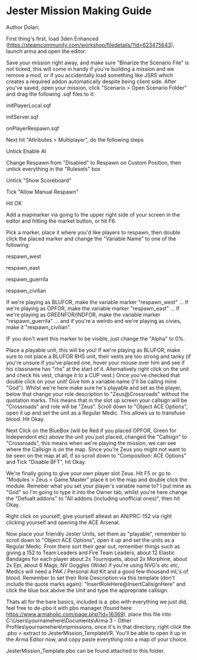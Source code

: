 # Jester Mission Making Guide

Author Dolan:

First thing's first, load 3den Enhanced (https://steamcommunity.com/workshop/filedetails/?id=623475643), launch arma and open the editor. 

Save your mission right away, and make sure "Binarize the Scenario File" is not ticked, this will come in handy if you're building a mission and we remove a mod, or if you accidentally load something like JSRS which creates a required addon automatically despite being client side. After you've saved, open your mission, click "Scenario > Open Scenario Folder" and drag the following .sqf files to it:

initPlayerLocal.sqf

initServer.sqf

onPlayerRespawn.sqf



Next hit "Attributes > Multiplayer", do the following steps

Untick Enable AI

Change Respawn from "Disabled" to Respawn on Custom Position, then untick everything in the "Rulesets" box

Untick "Show Scoreboard"

Tick "Allow Manual Respawn" 

Hit OK

Add a mapmarker via going to the upper right side of your screen in the editor and hitting the market button, or hit F6.

Pick a marker, place it where you'd like players to respawn, then double click the placed marker and change the "Variable Name" to one of the following:

respawn_west

respawn_east

respawn_guerrila

respawn_civilian

If we're playing as BLUFOR, make the variable marker "respawn_west" ... If we're playing as OPFOR, make the variable marker "respawn_east" ... If we're playing as GREENFOR/INDFOR, make the variable marker "respawn_guerrila" ...  and if you're a weirdo and we're playing as civies, make it "respawn_civilian".

IF you don't want this marker to be visible, just change the "Alpha" to 0%.

Place a playable unit, this will be you! If we're playing as BLUFOR, make sure to not place a BLUFOR RHS unit, their vests are too strong and tanky (if you're unsure if you've placed one, hover your mouse over him and see if his classname has "rhs" at the start of it. Alternatively right click on the unit and check his vest, change it to a CUP vest.) Once you've checked that double click on your unit! Give him a variable name (I'll be calling mine "God"). Whilst we're here make sure he's playable and set as the player, below that change your role description to "Zeus@Crossroads" without the quotation marks. This means that in the slot up screen your callsign will be "Crossroads" and role will be "Zeus". Scroll down to "Object ACE Options", open it up and set the unit as a Regular Medic. This allows us to transfuse blood. Hit Okay.

Next Click on the BlueBox (will be Red if you placed OPFOR, Green for Independent etc) above the unit you just placed, changed the "Callsign" to "Crossroads", this means when we're playing the mission, we can see where the Callsign is on the map. Since you're Zeus you might not want to be seen on the map at all, if so scroll down to "Composition: ACE Options" and Tick "Disable BFT", hit Okay.

We're finally going to give your own player slot Zeus. Hit F5 or go to "Modules > Zeus > Game Master" place it on the map and double click the module. Remeber what you set your player's variable name to? I put mine as "God" so I'm going to type it into the Owner tab, whilst you're here change the "Defualt addons" to "All addons (including unofficial ones)", then hit Okay.

Right click on yourself, give yourself atleast an AN/PRC-152 via right clicking yourself and opening the ACE Arsenal.

Now place your friendly Jester Units, set them as "playable", remember to scroll down to "Object ACE Options", open it up and set the units as a Regular Medic. From there sort their gear out, remember things such as giving a 152 to Team Leaders and Fire Team Leaders, about 12 Elastic Bandages for each player about 2x Tourniquets, about 2x Morphine, about 2x Epi, about 6 Mags, NV Goggles (Wide) if you're using NVG's etc etc, Medics will need a PAK / Personal Aid Kit and a good few thousand mL's of blood. Remember to set their Role Description via this template (don't include the quote marks again): "InsertRoleHere@InsertCallsignHere" and click the blue box above the Unit and type the appropriate callsign.

Thats all for the bare basics, included is a .pbo with everything we just did, feel free to de-pbo it with pbo manager (found here: https://www.armaholic.com/page.php?id=16369), place this file into C:\Users\yournamehere\Documents\Arma 3 - Other Profiles\yournamehere\mpmissions, once it's in that directory, right click the .pbo > extract to JesterMission_TemplateVR. You'll be able to open it up in the Arma Editor now, and copy paste everything into a map of your choice.

JesterMission_Template.pbo can be found attached to this folder.
